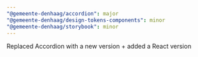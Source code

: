 ```yaml
---
"@gemeente-denhaag/accordion": major
"@gemeente-denhaag/design-tokens-components": minor
"@gemeente-denhaag/storybook": minor
---
```


Replaced Accordion with a new version + added a React version

